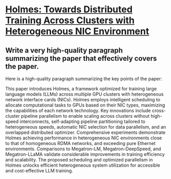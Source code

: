 # [Holmes: Towards Distributed Training Across Clusters with Heterogeneous   NIC Environment](https://arxiv.org/abs/2312.03549)

## Write a very high-quality paragraph summarizing the paper that effectively covers the paper.

 Here is a high-quality paragraph summarizing the key points of the paper:

This paper introduces Holmes, a framework optimized for training large language models (LLMs) across multiple GPU clusters with heterogeneous network interface cards (NICs). Holmes employs intelligent scheduling to allocate computational tasks to GPUs based on their NIC types, maximizing the capabilities of each network technology. Key innovations include cross-cluster pipeline parallelism to enable scaling across clusters without high-speed interconnects, self-adapting pipeline partitioning tailored to heterogeneous speeds, automatic NIC selection for data parallelism, and an overlapped distributed optimizer. Comprehensive experiments demonstrate Holmes achieving performance in heterogeneous NIC environments close to that of homogeneous RDMA networks, and exceeding pure Ethernet environments. Comparisons to Megatron-LM, Megatron-DeepSpeed, and Megatron-LLaMA validate considerable improvements in training efficiency and scalability. The proposed scheduling and optimized parallelism in Holmes unlocks efficient heterogeneous system utilization for accessible and cost-effective LLM training.
